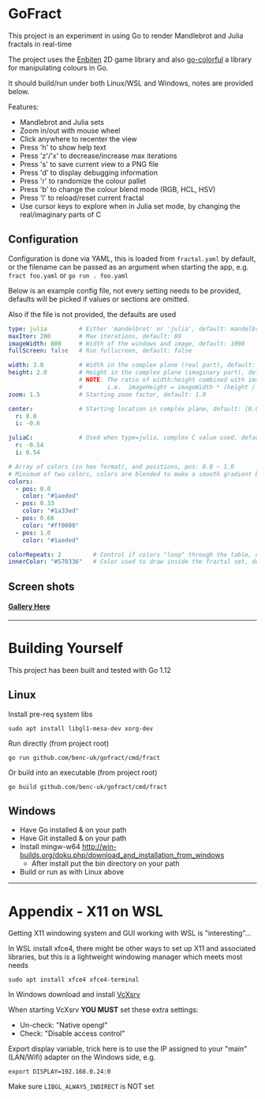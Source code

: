 # GoFract
This project is an experiment in using Go to render Mandlebrot and Julia fractals in real-time 

The project uses the [Enbiten](https://ebiten.org/) 2D game library and also [go-colorful](https://github.com/lucasb-eyer/go-colorful) a library for manipulating colours in Go.

It should build/run under both Linux/WSL and Windows, notes are provided below.

Features:
- Mandlebrot and Julia sets
- Zoom in/out with mouse wheel
- Click anywhere to recenter the view
- Press 'h' to show help text
- Press 'z'/'x' to decrease/increase max iterations
- Press 's' to save current view to a PNG file
- Press 'd' to display debugging information
- Press 'r' to randomize the colour pallet
- Press 'b' to change the colour blend mode (RGB, HCL, HSV)
- Press 'l' to reload/reset current fractal
- Use cursor keys to explore when in Julia set mode, by changing the real/imaginary parts of C

## Configuration
Configuration is done via YAML, this is loaded from `fractal.yaml` by default, or the filename can be passed as an argument when starting the app, e.g. `fract foo.yaml` or `go run . foo.yaml`

Below is an example config file, not every setting needs to be provided, defaults will be picked if values or sections are omitted. 

Also if the file is not provided, the defaults are used


```yaml
type: julia         # Either 'mandelbrot' or 'julia', default: mandelbrot
maxIter: 200        # Max iterations, default: 80
imageWidth: 800     # Width of the windows and image, default: 1000
fullScreen: false   # Run fullscreen, default: false

width: 3.0          # Width in the complex plane (real part), default: 3.0
height: 2.0         # Height in the complex plane (imaginary part), default: 2.0
                    # NOTE. The ratio of width:height combined with imageWidth defines the imageHeight
                    #       i.e.  imageHeight = imageWidth * (height / width)
zoom: 1.5           # Starting zoom factor, default: 1.0

center:             # Starting location in complex plane, default: [0.0,-0.6]
  r: 0.0
  i: -0.6

juliaC:             # Used when type=julia, complex C value used, default: [0.355, 0.355]
  r: -0.54
  i: 0.54

# Array of colors (in hex format), and positions, pos: 0.0 ~ 1.0 
# Minimum of two colors, colors are blended to make a smooth gradient between 0.0 and 1.0
colors:              
  - pos: 0.0
    color: "#1aeded"
  - pos: 0.33
    color: "#1a33ed"     
  - pos: 0.66
    color: "#ff0000"
  - pos: 1.0
    color: "#1aeded"      

colorRepeats: 2         # Control if colors "loop" through the table, default = 2
innerColor: "#570336"   # Color used to draw inside the fractal set, default = #000000
```

## Screen shots
#### [Gallery Here](https://code.benco.io/gofract/img/)

---

# Building Yourself
This project has been built and tested with Go 1.12

## Linux 

Install pre-req system libs
```
sudo apt install libgl1-mesa-dev xorg-dev
```

Run directly (from project root)
```
go run github.com/benc-uk/gofract/cmd/fract
```

Or build into an executable  (from project root)
```
go build github.com/benc-uk/gofract/cmd/fract
```

## Windows
- Have Go installed & on your path
- Have Git installed & on your path
- Install mingw-w64 http://win-builds.org/doku.php/download_and_installation_from_windows  
  - After install put the bin directory on your path
- Build or run as with Linux above

---

# Appendix - X11 on WSL

Getting X11 windowing system and GUI working with WSL is "interesting"...

In WSL install xfce4, there might be other ways to set up X11 and associated libraries, but this is a lightweight windowing manager which meets most needs
```
sudo apt install xfce4 xfce4-terminal
```

In Windows download and install [VcXsrv](https://sourceforge.net/projects/vcxsrv/)

When starting VcXsrv **YOU MUST** set these extra settings:
- Un-check: "Native opengl"
- Check: "Disable access control"


Export display variable, trick here is to use the IP assigned to your "main" (LAN/Wifi) adapter on the Windows side, e.g.
```
export DISPLAY=192.168.0.24:0
```

Make sure `LIBGL_ALWAYS_INDIRECT` is NOT set
